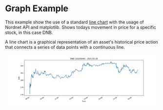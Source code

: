 # Graph Example
This example show the use of a standard [line chart](https://en.wikipedia.org/wiki/Line_chart) with the usage of Nordnet API and matplotlib. Shows todays movement in price for a specific stock, in this case DNB.

A line chart is a graphical representation of an asset's historical price action that connects a series of data points with a continuous line.

![Img. of graph](https://raw.githubusercontent.com/DiFronzo/nordnet/master/examples/graph/img/Figure.png)

